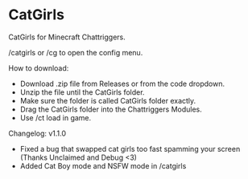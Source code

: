 # CatGirls
CatGirls for Minecraft Chattriggers.

/catgirls or /cg to open the config menu.

How to download:
 - Download .zip file from Releases or from the code dropdown.
 - Unzip the file until the CatGirls folder.
 - Make sure the folder is called CatGirls folder exactly.
 - Drag the CatGirls folder into the Chattriggers Modules.
 - Use /ct load in game.

 Changelog:
 v1.1.0
 - Fixed a bug that swapped cat girls too fast spamming your screen (Thanks Unclaimed and Debug <3)
 - Added Cat Boy mode and NSFW mode in /catgirls
